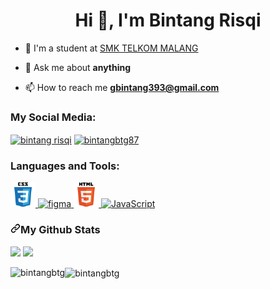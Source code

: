 <h1 align="center">Hi 👋, I'm Bintang Risqi</h1>

- 🏫 I'm a student at [SMK TELKOM MALANG](https://smktelkom-mlg.sch.id/)

- 💬 Ask me about **anything**

- 📫 How to reach me **gbintang393@gmail.com**
<h3 align="left">My Social Media:</h3>
<p align="left">
<a href="https://linkedin.com/in/bintang risqi" target="blank"><img align="center" src="https://raw.githubusercontent.com/rahuldkjain/github-profile-readme-generator/master/src/images/icons/Social/linked-in-alt.svg" alt="bintang risqi" height="30" width="40" /></a>
<a href="https://instagram.com/bintangbtg87" target="blank"><img align="center" src="https://raw.githubusercontent.com/rahuldkjain/github-profile-readme-generator/master/src/images/icons/Social/instagram.svg" alt="bintangbtg87" height="30" width="40" /></a>
</p>

<h3 align="left">Languages and Tools:</h3>
<p align="left"> <a href="https://www.w3schools.com/css/" target="_blank" rel="noreferrer"> <img src="https://raw.githubusercontent.com/devicons/devicon/master/icons/css3/css3-original-wordmark.svg" alt="css3" width="40" height="40"/> </a> <a href="https://www.figma.com/" target="_blank" rel="noreferrer"> <img src="https://www.vectorlogo.zone/logos/figma/figma-icon.svg" alt="figma" width="40" height="40"/> </a> <a href="https://www.w3.org/html/" target="_blank" rel="noreferrer"> <img src="https://raw.githubusercontent.com/devicons/devicon/master/icons/html5/html5-original-wordmark.svg" alt="html5" width="40" height="40"/> </a> 
<a href="https://www.w3schools.com/java/" target="_blank" rel="noreferrer"><img src="https://raw.githubusercontent.com/danielcranney/readme-generator/main/public/icons/skills/java-colored.svg" width="36" height="36" alt="JavaScript" /></a></p>

<h3 dir="auto"><a id="user-content-my-github-stats" class="anchor" aria-hidden="true" href="#my-github-stats"><svg class="octicon octicon-link" viewBox="0 0 16 16" version="1.1" width="16" height="16" aria-hidden="true"><path d="m7.775 3.275 1.25-1.25a3.5 3.5 0 1 1 4.95 4.95l-2.5 2.5a3.5 3.5 0 0 1-4.95 0 .751.751 0 0 1 .018-1.042.751.751 0 0 1 1.042-.018 1.998 1.998 0 0 0 2.83 0l2.5-2.5a2.002 2.002 0 0 0-2.83-2.83l-1.25 1.25a.751.751 0 0 1-1.042-.018.751.751 0 0 1-.018-1.042Zm-4.69 9.64a1.998 1.998 0 0 0 2.83 0l1.25-1.25a.751.751 0 0 1 1.042.018.751.751 0 0 1 .018 1.042l-1.25 1.25a3.5 3.5 0 1 1-4.95-4.95l2.5-2.5a3.5 3.5 0 0 1 4.95 0 .751.751 0 0 1-.018 1.042.751.751 0 0 1-1.042.018 1.998 1.998 0 0 0-2.83 0l-2.5 2.5a1.998 1.998 0 0 0 0 2.83Z"></path></svg></a>My Github Stats</h3>

<a href="https://www.github.com/Bintangbtg"><img src="https://img.shields.io/github/followers/Bintangbtg?logo=github&amp;style=for-the-badge&amp;color=6082B0" style="max-width: 100%;"></a>
<img src="https://komarev.com/ghpvc/?username=Bintangbtg&amp;style=flat-square&amp;color=6082B0&amp;style=for-the-badge" style="max-width: 100%;">

<p><img align="left" src="https://github-readme-stats.vercel.app/api/top-langs?username=bintangbtg&theme=dracula&show_icons=true&locale=en&layout=compact" alt="bintangbtg" /></p>

<p><img align="center" src="https://github-readme-stats.vercel.app/api?username=bintangbtg&theme=dracula&show_icons=true&locale=en" alt="bintangbtg" /></p>
